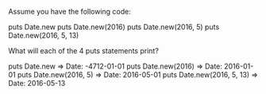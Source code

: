 Assume you have the following code:

puts Date.new
puts Date.new(2016)
puts Date.new(2016, 5)
puts Date.new(2016, 5, 13)

What will each of the 4 puts statements print?

puts Date.new               => Date: -4712-01-01
puts Date.new(2016)         => Date: 2016-01-01
puts Date.new(2016, 5)      => Date: 2016-05-01
puts Date.new(2016, 5, 13)  => Date: 2016-05-13